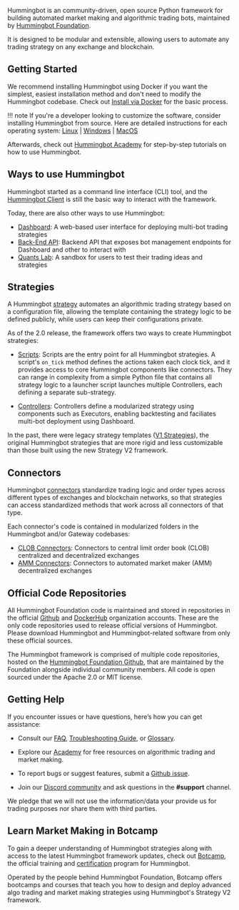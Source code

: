 Hummingbot is an community-driven, open source Python framework for building automated market making and algorithmic trading bots, maintained by [Hummingbot Foundation](/foundation).

It is designed to be modular and extensible, allowing users to automate any trading strategy on any exchange and blockchain.

## Getting Started

We recommend installing Hummingbot using Docker if you want the simplest, easiest installation method and don't need to modify the Hummingbot codebase. Check out [Install via Docker](/installation/docker) for the basic process.

!!! note
    If you're a developer looking to customize the software, consider installing Hummingbot from source. Here are detailed instructions for each operating system: [Linux](/installation/linux) | [Windows](/installation/windows) | [MacOS](/installation/mac)

Afterwards, check out [Hummingbot Academy](/academy) for step-by-step tutorials on how to use Hummingbot.

## Ways to use Hummingbot

Hummingbot started as a command line interface (CLI) tool, and the [Hummingbot Client](/client) is still the basic way to interact with the framework. 

Today, there are also other ways to use Hummingbot:

* [Dashboard](/dashboard): A web-based user interface for deploying multi-bot trading strategies
* [Back-End API](https://github.com/hummingbot/backend-api): Backend API that exposes bot management endpoints for Dashboard and other  to interact with
* [Quants Lab](https://github.com/hummingbot/quants-lab): A sandbox for users to test their trading ideas and strategies

## Strategies

A Hummingbot [strategy](/strategies) automates an algorithmic trading strategy based on a configuration file, allowing the template containing the strategy logic to be defined publicly, while users can keep their configurations private.

As of the 2.0 release, the framework offers two ways to create Hummingbot strategies:

* [Scripts](/scripts): Scripts are the entry point for all Hummingbot strategies. A script's `on_tick` method defines the actions taken each clock tick, and it provides access to core Hummingbot components like connectors. They can range in complexity from a simple Python file that contains all strategy logic to a launcher script launches multiple Controllers, each defining a separate sub-strategy. 

* [Controllers](/v2-strategies/controllers): Controllers define a modularized strategy using components such as Executors, enabling backtesting and faciliates multi-bot deployment using Dashboard.

In the past, there were legacy strategy templates ([V1 Strategies](/v1-strategies/)), the original Hummingbot strategies that are more rigid and less customizable than those built using the new Strategy V2 framework.

## Connectors

Hummingbot [connectors](/exchanges/) standardize trading logic and order types across different types of exchanges and blockchain networks, so that strategies can access standardized methods that work across all connectors of that type.

Each connector's code is contained in modularized folders in the Hummingbot and/or Gateway codebases:

- [CLOB Connectors](/cex-connectors): Connectors to central limit order book (CLOB) centralized and decentralized exchanges
- [AMM Connectors](/dex-connectors): Connectors to automated market maker (AMM) decentralized exchanges

## Official Code Repositories

All Hummingbot Foundation code is maintained and stored in repositories in the official [Github](https://github.com/hummingbot) and [DockerHub](https://hub.docker.com/r/hummingbot/) organization accounts. These are the only code repositories used to release official versions of Hummingbot.  Please download Hummingbot and Hummingbot-related software from only these official sources.

The Hummingbot framework is comprised of multiple code repositories, hosted on the [Hummingbot Foundation Github](https://github.com/hummingbot), that are maintained by the Foundation alongside individual community members. All code is open sourced under the Apache 2.0 or MIT license.

## Getting Help

If you encounter issues or have questions, here’s how you can get assistance:

- Consult our [FAQ](../faq.md), [Troubleshooting Guide](../troubleshooting.md), or [Glossary](../glossary.md).

- Explore our [Academy](../academy/index.md) for free resources on algorithmic trading and market making.

- To report bugs or suggest features, submit a [Github issue](https://github.com/hummingbot/hummingbot/issues/new/choose).

- Join our [Discord community](https://discord.gg/hummingbot) and ask questions in the **#support** channel.

We pledge that we will not use the information/data your provide us for trading purposes nor share them with third parties.

## Learn Market Making in Botcamp

To gain a deeper understanding of Hummingbot strategies along with access to the latest Hummingbot framework updates, check out [Botcamp](https://www.botcamp.xyz), the official training and [certification](/certification) program for Hummingbot.

Operated by the people behind Hummingbot Foundation, Botcamp offers bootcamps and courses that teach you how to design and deploy advanced algo trading and market making strategies using Hummingbot's Strategy V2 framework.